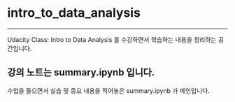 # intro_to_data_analysis
<hr/>

Udacity Class: Intro to Data Analysis 를 수강하면서 학습하는 내용을 정리하는 공간입니다. 

## 강의 노트는 summary.ipynb 입니다.
수업을 들으면서 실습 및 중요 내용을 적어놓은 summary.ipynb 가 메인입니다. 

